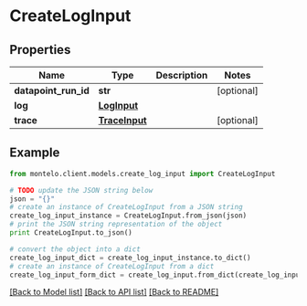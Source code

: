 # CreateLogInput


## Properties

Name | Type | Description | Notes
------------ | ------------- | ------------- | -------------
**datapoint_run_id** | **str** |  | [optional] 
**log** | [**LogInput**](LogInput.md) |  | 
**trace** | [**TraceInput**](TraceInput.md) |  | [optional] 

## Example

```python
from montelo.client.models.create_log_input import CreateLogInput

# TODO update the JSON string below
json = "{}"
# create an instance of CreateLogInput from a JSON string
create_log_input_instance = CreateLogInput.from_json(json)
# print the JSON string representation of the object
print CreateLogInput.to_json()

# convert the object into a dict
create_log_input_dict = create_log_input_instance.to_dict()
# create an instance of CreateLogInput from a dict
create_log_input_form_dict = create_log_input.from_dict(create_log_input_dict)
```
[[Back to Model list]](../README.md#documentation-for-models) [[Back to API list]](../README.md#documentation-for-api-endpoints) [[Back to README]](../README.md)


